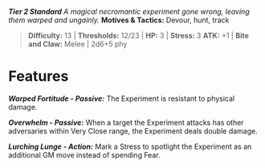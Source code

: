 ***Tier 2 Standard***
*A magical necromantic experiment gone wrong, leaving them warped and ungainly.*
**Motives & Tactics:** Devour, hunt, track

> **Difficulty:** 13 | **Thresholds:** 12/23 | **HP:** 3 | **Stress:** 3
> **ATK:** +1 | **Bite and Claw:** Melee | 2d6+5 phy

# Features

***Warped Fortitude - Passive:*** The Experiment is resistant to physical damage.

***Overwhelm - Passive:*** When a target the Experiment attacks has other adversaries within Very Close range, the Experiment deals double damage.

***Lurching Lunge - Action:*** Mark a Stress to spotlight the Experiment as an additional GM move instead of spending Fear.
